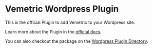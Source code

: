 # Vemetric Wordpress Plugin

This is the official Plugin to add Vemetric to your Wordpress site.

Learn more about the Plugin in the [official docs](https://vemetric.com/docs/installation/wordpress).

You can also checkout the package on the [Wordpress Plugin Directory](https://wordpress.org/plugins/vemetric).
